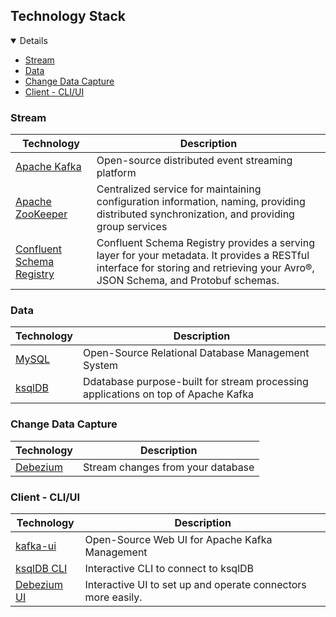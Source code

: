 ## Technology Stack

<details open="open">
	<ul>
		<li><a href="#stream">Stream</a></li>
		<li><a href="#data">Data</a></li>
		<li><a href="#change-data-capture">Change Data Capture</a></li>
		<li><a href="#client---cli-ui">Client - CLI/UI</a></li>
	</ul>
</details>

### Stream

|                 Technology                                         |                              Description                                                                                                                                                         |
|--------------------------------------------------------------------|--------------------------------------------------------------------------------------------------------------------------------------------------------------------------------------------------|
|<a href="https://kafka.apache.org/">Apache Kafka</a>                |Open-source distributed event streaming platform                                                                                                                                                  |
|<a href="https://zookeeper.apache.org/">Apache ZooKeeper</a>        |Centralized service for maintaining configuration information, naming, providing distributed synchronization, and providing group services                                                        |
|<a href="https://github.com/confluentinc/schema-registry">Confluent Schema Registry</a>|Confluent Schema Registry provides a serving layer for your metadata. It provides a RESTful interface for storing and retrieving your Avro®, JSON Schema, and Protobuf schemas.|

### Data

|                 Technology                                  |                              Description                                                |
|-------------------------------------------------------------|-----------------------------------------------------------------------------------------|
|<a href="https://www.mysql.com/">MySQL</a>                   |Open-Source Relational Database Management System                                        |
|<a href="https://ksqldb.io/">ksqlDB</a>                      |Ddatabase purpose-built for stream processing applications on top of Apache Kafka        |

### Change Data Capture

|                 Technology                                  |                              Description                        |
|-------------------------------------------------------------|-----------------------------------------------------------------|
|<a href="https://debezium.io/">Debezium</a>                  |Stream changes from your database                                |

### Client - CLI/UI

|                 Technology                                                                             |       Description                                          |
|--------------------------------------------------------------------------------------------------------|------------------------------------------------------------|
|<a href="https://github.com/provectus/kafka-ui">kafka-ui</a>                                            |Open-Source Web UI for Apache Kafka Management              |
|<a href="https://docs.ksqldb.io/en/latest/operate-and-deploy/installation/cli-config/">ksqlDB CLI</a>   |Interactive CLI to connect to ksqlDB                        |
|<a href="https://debezium.io/documentation/reference/stable/operations/debezium-ui.html">Debezium UI</a>|Interactive UI to set up and operate connectors more easily.|